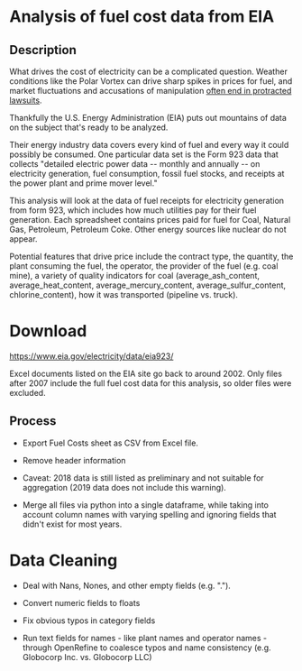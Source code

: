 # Analysis of fuel cost data from EIA

## Description

What drives the cost of electricity can be a complicated question. Weather conditions like the Polar Vortex can drive sharp spikes in prices for fuel, and market fluctuations and accusations of manipulation [often end in protracted lawsuits](https://www.bloomberg.com/news/articles/2019-07-12/darkest-california-power-market-lures-repeat-manipulation). 

Thankfully the U.S. Energy Administration (EIA) puts out mountains of data on the subject that's ready to be analyzed.

Their energy industry data covers every kind of fuel and every way it could possibly be consumed. One particular data set is the Form 923 data that collects "detailed electric power data -- monthly and annually -- on electricity generation, fuel consumption, fossil fuel stocks, and receipts at the power plant and prime mover level."

This analysis will look at the data of fuel receipts for electricity generation from form 923, which includes how much utilities pay for their fuel generation. Each spreadsheet contains prices paid for fuel for Coal, Natural Gas, Petroleum, Petroleum Coke. Other energy sources like nuclear do not appear.

Potential features that drive price include the contract type, the quantity, the plant consuming the fuel, the operator, the provider of the fuel (e.g. coal mine), a variety of quality indicators for coal (average_ash_content, average_heat_content, average_mercury_content, average_sulfur_content, chlorine_content), how it was transported (pipeline vs. truck).

# Download

https://www.eia.gov/electricity/data/eia923/

Excel documents listed on the EIA site go back to around 2002. Only files after 2007 include the full fuel cost data for this analysis, so older files 
were excluded.

## Process

 - Export Fuel Costs sheet as CSV from Excel file.
 
 - Remove header information
 
 - Caveat: 2018 data is still listed as preliminary and not suitable for aggregation (2019 data does not include this warning).

 - Merge all files via python into a single dataframe, while taking into account column names with varying spelling and ignoring fields that didn't exist for most years.

# Data Cleaning

 - Deal with Nans, Nones, and other empty fields (e.g. ".").

 - Convert numeric fields to floats
 
 - Fix obvious typos in category fields
 
  - Run text fields for names - like plant names and operator names - through OpenRefine to coalesce typos and name consistency (e.g. Globocorp Inc. vs. Globocorp LLC)


